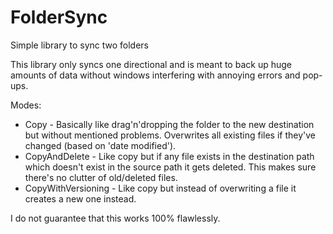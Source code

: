 # FolderSync
Simple library to sync two folders

This library only syncs one directional and is meant to back up huge amounts of data without windows interfering with annoying errors and pop-ups.

Modes:

- Copy - Basically like drag'n'dropping the folder to the new destination but without mentioned problems. Overwrites all existing files if they've changed (based on 'date modified').
- CopyAndDelete - Like copy but if any file exists in the destination path which doesn't exist in the source path it gets deleted. This makes sure there's no clutter of old/deleted files.
- CopyWithVersioning - Like copy but instead of overwriting a file it creates a new one instead.

I do not guarantee that this works 100% flawlessly.
